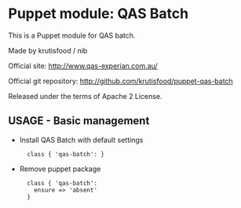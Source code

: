# Puppet module: QAS Batch

This is a Puppet module for QAS batch.

Made by krutisfood / nib

Official site: http://www.qas-experian.com.au/

Official git repository: http://github.com/krutisfood/puppet-qas-batch

Released under the terms of Apache 2 License.

## USAGE - Basic management

* Install QAS Batch with default settings

        class { 'qas-batch': }

* Remove puppet package

        class { 'qas-batch':
          ensure => 'absent'
        }

